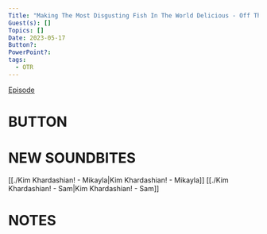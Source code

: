 ```yaml
---
Title: "Making The Most Disgusting Fish In The World Delicious - Off The Rails #72"
Guest(s): []
Topics: []
Date: 2023-05-17
Button?: 
PowerPoint?: 
tags:
  - OTR
---
```

[Episode](https://youtu.be/j_lLeMIwlmE)
# BUTTON
# NEW SOUNDBITES
[[./Kim Khardashian! - Mikayla|Kim Khardashian! - Mikayla]]
[[./Kim Khardashian! - Sam|Kim Khardashian! - Sam]]
# NOTES


